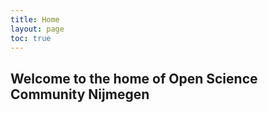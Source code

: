 ```yaml
---
title: Home
layout: page
toc: true
---
```


## Welcome to the home of Open Science Community Nijmegen
